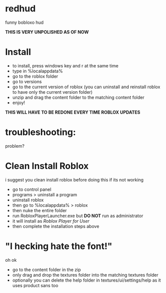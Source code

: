 # redhud
funny bobloxo hud

**THIS IS VERY UNPOLISHED AS OF NOW**

# Install
* to install, press windows key and r at the same time
* type in %localappdata%
* go to the roblox folder
* go to versions
* go to the current version of roblox (you can uninstall and reinstall roblox to have only the current version folder)
* unzip and drag the content folder to the matching content folder
* enjoy!

**THIS WILL HAVE TO BE REDONE EVERY TIME ROBLOX UPDATES**


# troubleshooting:
problem?

# Clean Install Roblox
i suggest you clean install roblox before doing this if its not working

* go to control panel
* programs > uninstall a program
* uninstall roblox
* then go to %localappdata% > roblox
* then nuke the entire folder
* run RobloxPlayerLauncher.exe but **DO NOT** run as administrator
* it will install as *Roblox Player for User*
* then complete the installation steps above

# "I hecking hate the font!"
oh ok

* go to the content folder in the zip
* only drag and drop the textures folder into the matching textures folder
* optionally you can delete the help folder in textures/ui/settings/help as it uses product sans too
